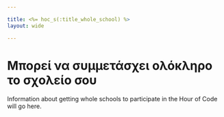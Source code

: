 ```yaml
---

title: <%= hoc_s(:title_whole_school) %>
layout: wide

---
```



# Μπορεί να συμμετάσχει ολόκληρο το σχολείο σου

Information about getting whole schools to participate in the Hour of Code will go here.

